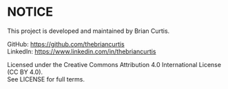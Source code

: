 # NOTICE

This project is developed and maintained by Brian Curtis.

GitHub: https://github.com/thebriancurtis  
LinkedIn: https://www.linkedin.com/in/thebriancurtis

Licensed under the Creative Commons Attribution 4.0 International License (CC BY 4.0).  
See LICENSE for full terms.
